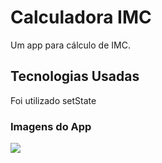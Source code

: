 # Calculadora IMC

Um app para cálculo de IMC.

## Tecnologias Usadas

Foi utilizado setState

### Imagens do App

![](Curso-Flutter/app1_calculadora_imc/img/app.png)

